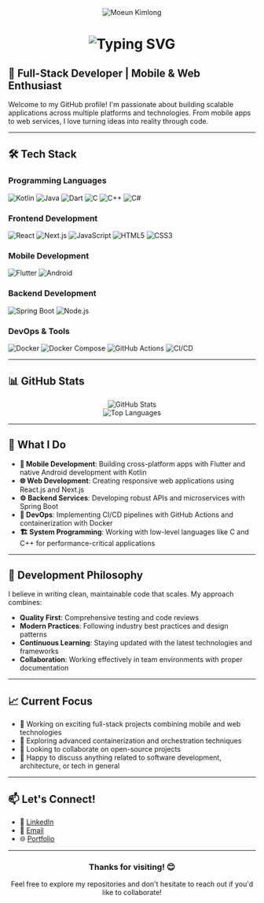 <div align="center">
  <div align="center">
  <img src="https://images.weserv.nl/?url=github.com/Jinlong77.png&h=200&w=200&fit=cover&mask=circle&maxage=7d" alt="Moeun Kimlong" />
</div>
  
  <h1>
    <img src="https://readme-typing-svg.herokuapp.com?font=Fira+Code&size=30&pause=1000&color=7F52FF&center=true&vCenter=true&width=435&lines=Hi+there!+👋+I'm+Moeun+Kimlong;Full-Stack+Developer;Mobile+%26+Web+Enthusiast" alt="Typing SVG" />
  </h1>
</div>

## 🚀 Full-Stack Developer | Mobile & Web Enthusiast

Welcome to my GitHub profile! I'm passionate about building scalable applications across multiple platforms and technologies. From mobile apps to web services, I love turning ideas into reality through code.

---

## 🛠️ Tech Stack

### Programming Languages
![Kotlin](https://img.shields.io/badge/Kotlin-7F52FF?style=for-the-badge&logo=kotlin&logoColor=white)
![Java](https://img.shields.io/badge/Java-ED8B00?style=for-the-badge&logo=openjdk&logoColor=white)
![Dart](https://img.shields.io/badge/Dart-0175C2?style=for-the-badge&logo=dart&logoColor=white)
![C](https://img.shields.io/badge/C-00599C?style=for-the-badge&logo=c&logoColor=white)
![C++](https://img.shields.io/badge/C++-00599C?style=for-the-badge&logo=cplusplus&logoColor=white)
![C#](https://img.shields.io/badge/C%23-239120?style=for-the-badge&logo=csharp&logoColor=white)

### Frontend Development
![React](https://img.shields.io/badge/React-20232A?style=for-the-badge&logo=react&logoColor=61DAFB)
![Next.js](https://img.shields.io/badge/Next.js-000000?style=for-the-badge&logo=nextdotjs&logoColor=white)
![JavaScript](https://img.shields.io/badge/JavaScript-F7DF1E?style=for-the-badge&logo=javascript&logoColor=black)
![HTML5](https://img.shields.io/badge/HTML5-E34F26?style=for-the-badge&logo=html5&logoColor=white)
![CSS3](https://img.shields.io/badge/CSS3-1572B6?style=for-the-badge&logo=css3&logoColor=white)

### Mobile Development
![Flutter](https://img.shields.io/badge/Flutter-02569B?style=for-the-badge&logo=flutter&logoColor=white)
![Android](https://img.shields.io/badge/Android-3DDC84?style=for-the-badge&logo=android&logoColor=white)

### Backend Development
![Spring Boot](https://img.shields.io/badge/Spring_Boot-6DB33F?style=for-the-badge&logo=spring-boot&logoColor=white)
![Node.js](https://img.shields.io/badge/Node.js-43853D?style=for-the-badge&logo=node.js&logoColor=white)

### DevOps & Tools
![Docker](https://img.shields.io/badge/Docker-2496ED?style=for-the-badge&logo=docker&logoColor=white)
![Docker Compose](https://img.shields.io/badge/Docker_Compose-2496ED?style=for-the-badge&logo=docker&logoColor=white)
![GitHub Actions](https://img.shields.io/badge/GitHub_Actions-2088FF?style=for-the-badge&logo=github-actions&logoColor=white)
![CI/CD](https://img.shields.io/badge/CI%2FCD-4285F4?style=for-the-badge&logo=google-cloud&logoColor=white)

---

## 📊 GitHub Stats

<div align="center">
  <img src="https://github-readme-stats.vercel.app/api?username=Jinlong77&show_icons=true&theme=radical" alt="GitHub Stats" />
</div>

<div align="center">
  <img src="https://github-readme-stats.vercel.app/api/top-langs/?username=Jinlong77&layout=compact&theme=radical" alt="Top Languages" />
</div>

---

## 🎯 What I Do

- **📱 Mobile Development**: Building cross-platform apps with Flutter and native Android development with Kotlin
- **🌐 Web Development**: Creating responsive web applications using React.js and Next.js
- **⚙️ Backend Services**: Developing robust APIs and microservices with Spring Boot
- **🔧 DevOps**: Implementing CI/CD pipelines with GitHub Actions and containerization with Docker
- **🏗️ System Programming**: Working with low-level languages like C and C++ for performance-critical applications

---

## 🎨 Development Philosophy

I believe in writing clean, maintainable code that scales. My approach combines:
- **Quality First**: Comprehensive testing and code reviews
- **Modern Practices**: Following industry best practices and design patterns
- **Continuous Learning**: Staying updated with the latest technologies and frameworks
- **Collaboration**: Working effectively in team environments with proper documentation

---

## 📈 Current Focus

- 🔭 Working on exciting full-stack projects combining mobile and web technologies
- 🌱 Exploring advanced containerization and orchestration techniques
- 👯 Looking to collaborate on open-source projects
- 💬 Happy to discuss anything related to software development, architecture, or tech in general

---

## 📫 Let's Connect!

- 💼 [LinkedIn](https://kh.linkedin.com/in/kimlong-moeun-71294616b)
- 📧 [Email](kimlongmoeun@gmail.com)
- 🌐 [Portfolio](your-portfolio-website)

---

<div align="center">
  <h3>Thanks for visiting! 😊</h3>
  <p>Feel free to explore my repositories and don't hesitate to reach out if you'd like to collaborate!</p>
</div>
